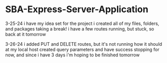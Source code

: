 # SBA-Express-Server-Application
3-25-24
i have my idea set for the project
i created all of my files, folders, and packages
taking a break!
i have a few routes running, but stuck, so back at it tomorrow

3-26-24
i added PUT and DELETE routes, but it's not running how it should at my local host
created query parameters and have success
stopping for now, and since i have 3 days i'm hoping to be finished tomorrow

